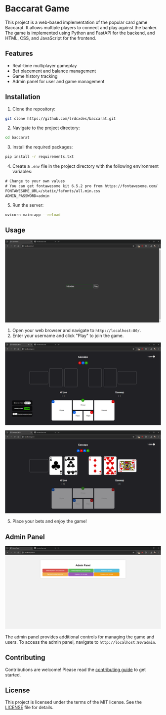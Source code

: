 # Baccarat Game

This project is a web-based implementation of the popular card game Baccarat. It allows multiple players to connect and play against the banker. The game is implemented using Python and FastAPI for the backend, and HTML, CSS, and JavaScript for the frontend.

## Features

- Real-time multiplayer gameplay
- Bet placement and balance management
- Game history tracking
- Admin panel for user and game management

## Installation

1. Clone the repository:
```bash
git clone https://github.com/lrdcxdes/baccarat.git
```

2. Navigate to the project directory:
```bash
cd baccarat
```

3. Install the required packages:
```bash
pip install -r requirements.txt
```

4. Create a `.env` file in the project directory with the following
    environment variables:
```env
# Change to your own values
# You can get fontawesome kit 6.5.2 pro from https://fontawesome.com/
FONTAWESOME_URL=/static/fafonts/all.min.css
ADMIN_PASSWORD=admin
```

5. Run the server:
```bash
uvicorn main:app --reload
```

## Usage

![Login Preview](img/login.png)

1. Open your web browser and navigate to `http://localhost:80/`.
2. Enter your username and click "Play" to join the game.

![Game Wait Preview](img/game_wait.png)

![Game Finish Preview](img/game_finish.png)

5. Place your bets and enjoy the game!

## Admin Panel

![Admin Panel Preview](img/admin_panel.png)

The admin panel provides additional controls for managing the game and users. To access the admin panel, navigate to `http://localhost:80/admin`.

## Contributing

Contributions are welcome! Please read the [contributing guide](CONTRIBUTING.md) to get started.

## License

This project is licensed under the terms of the MIT license. See the [LICENSE](LICENSE) file for details.
